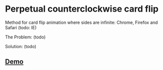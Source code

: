 Perpetual counterclockwise card flip
====================================

Method for card flip animation where sides are infinite: Chrome, Firefox and Safari (todo: IE)

The Problem: (todo)

Solution: (todo)

## [Demo](https://dl.dropboxusercontent.com/u/22385451/_0/Perpetual-counterclockwise-card-flip.html)
